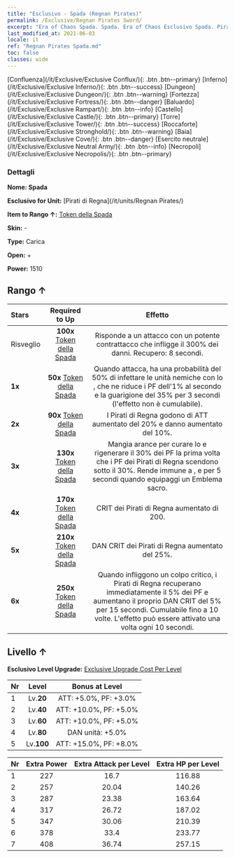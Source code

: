 ```yaml
---
title: "Esclusivo - Spada (Regnan Pirates)"
permalink: /Exclusive/Regnan Pirates Sword/
excerpt: "Era of Chaos Spada. Spada. Era of Chaos Esclusivo Spada. Pirati di Regna Esclusivo."
last_modified_at: 2021-06-03
locale: it
ref: "Regnan Pirates Spada.md"
toc: false
classes: wide
---
```

 [Confluenza](/it/Exclusive/Exclusive Conflux/){: .btn .btn--primary} [Inferno](/it/Exclusive/Exclusive Inferno/){: .btn .btn--success} [Dungeon](/it/Exclusive/Exclusive Dungeon/){: .btn .btn--warning} [Fortezza](/it/Exclusive/Exclusive Fortress/){: .btn .btn--danger} [Baluardo](/it/Exclusive/Exclusive Rampart/){: .btn .btn--info} [Castello](/it/Exclusive/Exclusive Castle/){: .btn .btn--primary} [Torre](/it/Exclusive/Exclusive Tower/){: .btn .btn--success} [Roccaforte](/it/Exclusive/Exclusive Stronghold/){: .btn .btn--warning} [Baia](/it/Exclusive/Exclusive Cove/){: .btn .btn--danger} [Esercito neutrale](/it/Exclusive/Exclusive Neutral Army/){: .btn .btn--info} [Necropoli](/it/Exclusive/Exclusive Necropolis/){: .btn .btn--primary} 

### Dettagli
 **Nome: Spada** 

 **Esclusivo for Unit:** [Pirati di Regna](/it/units/Regnan Pirates/) 

 **Item to Rango ↑:** [Token della Spada](/ItemsIT/con_912/)

 **Skin:** -

 **Type:** Carica

 **Open:** +

 **Power:** 1510

## Rango ↑

  |     Stars    |  Required to Up | Effetto |
  |:-------------|:---------------:|:---------------:|
  |  Risveglio  | **100x** [Token della Spada](/ItemsIT/con_912/) | Risponde a un attacco con un potente contrattacco che infligge il 300% dei danni. Recupero: 8 secondi. |
  | **1x** <i class="fas fa-star"/> | **50x** [Token della Spada](/ItemsIT/con_912/) | Quando attacca, ha una probabilità del 50% di infettare le unità nemiche con lo <Scorbuto>, che ne riduce i PF dell'1% al secondo e la guarigione del 35% per 3 secondi (l'effetto non è cumulabile). |
  | **2x** <i class="fas fa-star"/> | **90x** [Token della Spada](/ItemsIT/con_912/) | I Pirati di Regna godono di ATT aumentato del 20% e danno aumentato del 10%. |
  | **3x** <i class="fas fa-star"/> | **130x** [Token della Spada](/ItemsIT/con_912/) | Mangia arance per curare lo <Scorbuto> e rigenerare il 30% dei PF la prima volta che i PF dei Pirati di Regna scendono sotto il 30%. Rende immune a <Stordimento>, <Pietrificazione> e <Silenzio> per 5 secondi quando equipaggi un Emblema sacro. |
  | **4x** <i class="fas fa-star"/> | **170x** [Token della Spada](/ItemsIT/con_912/) | CRIT dei Pirati di Regna aumentato di 200. |
  | **5x** <i class="fas fa-star"/> | **210x** [Token della Spada](/ItemsIT/con_912/) | DAN CRIT dei Pirati di Regna aumentato del 25%. |
  | **6x** <i class="fas fa-star"/> | **250x** [Token della Spada](/ItemsIT/con_912/) | Quando infliggono un colpo critico, i Pirati di Regna recuperano immediatamente il 5% dei PF e aumentano il proprio DAN CRIT del 5% per 15 secondi. Cumulabile fino a 10 volte. L'effetto può essere attivato una volta ogni 10 secondi. |


## Livello ↑
 **Esclusivo Level Upgrade:** [Exclusive Upgrade Cost Per Level](/Exclusive/ExclusiveUpgradeCostPerLevel/)

  |  Nr  |   Level  | Bonus at Level |
  |:-----|:--------:|:--------------:|
  | 1 | Lv.**20** | ATT: +5.0%, PF: +3.0% |
  | 2 | Lv.**40** | ATT: +10.0%, PF: +5.0% |
  | 3 | Lv.**60** | ATT: +10.0%, PF: +5.0% |
  | 4 | Lv.**80** | DAN unità: +5.0% |
  | 5 | Lv.**100** | ATT: +15.0%, PF: +8.0% |


  |  Nr  |  Extra Power | Extra Attack per Level | Extra HP per Level |
  |:-----|:--------:|:--------:|:--------:|
  | 1 | 227 | 16.7 | 116.88 |
  | 2 | 257 | 20.04 | 140.26 |
  | 3 | 287 | 23.38 | 163.64 |
  | 4 | 317 | 26.72 | 187.02 |
  | 5 | 347 | 30.06 | 210.39 |
  | 6 | 378 | 33.4 | 233.77 |
  | 7 | 408 | 36.74 | 257.15 |


